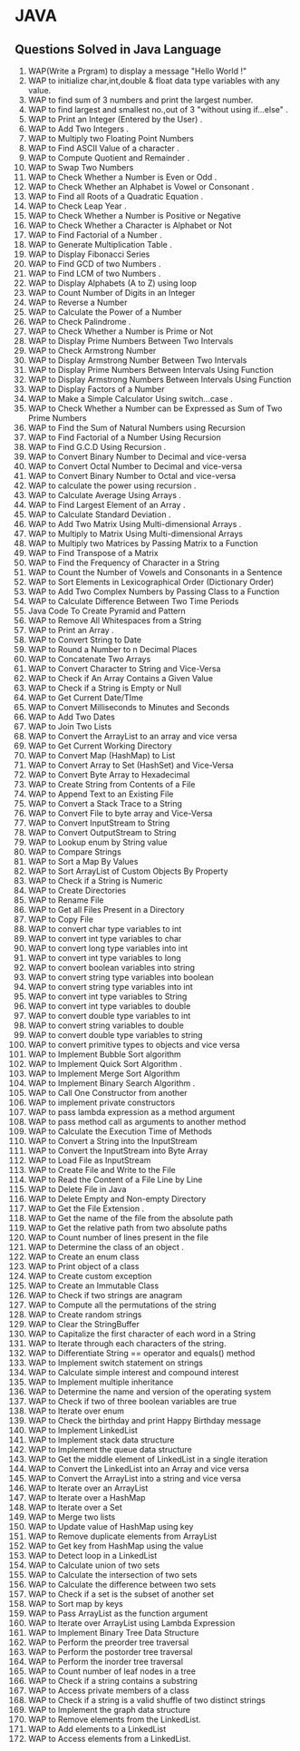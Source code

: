 # JAVA
## Questions Solved in Java Language

1.	WAP(Write a Prgram) to display a message "Hello World !" 
2.	WAP to initialize char,int,double & float data type variables with any value.
3.	WAP to find sum of 3 numbers and print the largest number.
4.	WAP to find largest and smallest no.,out of 3 "without using if...else" .
5.	WAP to Print an Integer (Entered by the User) .
6.	WAP to Add Two Integers .
7.	WAP to Multiply two Floating Point Numbers
8.	WAP to Find ASCII Value of a character .
9.	WAP to Compute Quotient and Remainder .
10.	WAP to Swap Two Numbers
11.	WAP to Check Whether a Number is Even or Odd .
12.	WAP to Check Whether an Alphabet is Vowel or Consonant .
13.	WAP to Find all Roots of a Quadratic Equation .
14.	WAP to Check Leap Year .
15.	WAP to Check Whether a Number is Positive or Negative
16.	WAP to Check Whether a Character is Alphabet or Not
17.	WAP to Find Factorial of a Number .
18.	WAP to Generate Multiplication Table .
19.	WAP to Display Fibonacci Series
20.	WAP to Find GCD of two Numbers .
21.	WAP to Find LCM of two Numbers .
22.	WAP to Display Alphabets (A to Z) using loop
23.	WAP to Count Number of Digits in an Integer
24.	WAP to Reverse a Number
25.	WAP to Calculate the Power of a Number
26.	WAP to Check Palindrome .
27.	WAP to Check Whether a Number is Prime or Not
28.	WAP to Display Prime Numbers Between Two Intervals
29.	WAP to Check Armstrong Number
30.	WAP to Display Armstrong Number Between Two Intervals
31.	WAP to Display Prime Numbers Between Intervals Using Function
32.	WAP to Display Armstrong Numbers Between Intervals Using Function
33.	WAP to Display Factors of a Number
34.	WAP to Make a Simple Calculator Using switch...case .
35.	WAP to Check Whether a Number can be Expressed as Sum of Two Prime Numbers
36.	WAP to Find the Sum of Natural Numbers using Recursion
37.	WAP to Find Factorial of a Number Using Recursion
38.	WAP to Find G.C.D Using Recursion .
39.	WAP to Convert Binary Number to Decimal and vice-versa
40.	WAP to Convert Octal Number to Decimal and vice-versa
41.	WAP to Convert Binary Number to Octal and vice-versa
42.	WAP to calculate the power using recursion .
43.	WAP to Calculate Average Using Arrays .
44.	WAP to Find Largest Element of an Array .
45.	WAP to Calculate Standard Deviation .
46.	WAP to Add Two Matrix Using Multi-dimensional Arrays .
47.	WAP to Multiply to Matrix Using Multi-dimensional Arrays
48.	WAP to Multiply two Matrices by Passing Matrix to a Function
49.	WAP to Find Transpose of a Matrix
50.	WAP to Find the Frequency of Character in a String
51.	WAP to Count the Number of Vowels and Consonants in a Sentence
52.	WAP to Sort Elements in Lexicographical Order (Dictionary Order)
53.	WAP to Add Two Complex Numbers by Passing Class to a Function
54.	WAP to Calculate Difference Between Two Time Periods
55.	Java Code To Create Pyramid and Pattern
56.	WAP to Remove All Whitespaces from a String
57.	WAP to Print an Array .
58.	WAP to Convert String to Date
59.	WAP to Round a Number to n Decimal Places
60.	WAP to Concatenate Two Arrays
61.	WAP to Convert Character to String and Vice-Versa
62.	WAP to Check if An Array Contains a Given Value
63.	WAP to Check if a String is Empty or Null
64.	WAP to Get Current Date/TIme
65.	WAP to Convert Milliseconds to Minutes and Seconds
66.	WAP to Add Two Dates
67.	WAP to Join Two Lists
68.	WAP to Convert the ArrayList to an array and vice versa
69.	WAP to Get Current Working Directory
70.	WAP to Convert Map (HashMap) to List
71.	WAP to Convert Array to Set (HashSet) and Vice-Versa
72.	WAP to Convert Byte Array to Hexadecimal
73.	WAP to Create String from Contents of a File
74.	WAP to Append Text to an Existing File
75.	WAP to Convert a Stack Trace to a String
76.	WAP to Convert File to byte array and Vice-Versa
77.	WAP to Convert InputStream to String
78.	WAP to Convert OutputStream to String
79.	WAP to Lookup enum by String value
80.	WAP to Compare Strings
81.	WAP to Sort a Map By Values
82.	WAP to Sort ArrayList of Custom Objects By Property
83.	WAP to Check if a String is Numeric
84.	WAP to Create Directories
85.	WAP to Rename File
86.	WAP to Get all Files Present in a Directory
87.	WAP to Copy File
88.	WAP to convert char type variables to int
89.	WAP to convert int type variables to char
90.	WAP to convert long type variables into int
91.	WAP to convert int type variables to long
92.	WAP to convert boolean variables into string
93.	WAP to convert string type variables into boolean
94.	WAP to convert string type variables into int
95.	WAP to convert int type variables to String
96.	WAP to convert int type variables to double
97.	WAP to convert double type variables to int
98.	WAP to convert string variables to double
99.	WAP to convert double type variables to string
100.	WAP to convert primitive types to objects and vice versa
101.	WAP to Implement Bubble Sort algorithm
102.	WAP to Implement Quick Sort Algorithm .
103.	WAP to Implement Merge Sort Algorithm
104.	WAP to Implement Binary Search Algorithm .
105.	WAP to Call One Constructor from another
106.	WAP to implement private constructors
107.	WAP to pass lambda expression as a method argument
108.	WAP to pass method call as arguments to another method
109.	WAP to Calculate the Execution Time of Methods
110.	WAP to Convert a String into the InputStream
111.	WAP to Convert the InputStream into Byte Array
112.	WAP to Load File as InputStream
113.	WAP to Create File and Write to the File
114.	WAP to Read the Content of a File Line by Line
115.	WAP to Delete File in Java
116.	WAP to Delete Empty and Non-empty Directory
117.	WAP to Get the File Extension .
118.	WAP to Get the name of the file from the absolute path
119.	WAP to Get the relative path from two absolute paths
120.	WAP to Count number of lines present in the file
121.	WAP to Determine the class of an object .
122.	WAP to Create an enum class
123.	WAP to Print object of a class
124.	WAP to Create custom exception
125.	WAP to Create an Immutable Class
126.	WAP to Check if two strings are anagram
127.	WAP to Compute all the permutations of the string
128.	WAP to Create random strings
129.	WAP to Clear the StringBuffer
130.	WAP to Capitalize the first character of each word in a String
131.	WAP to Iterate through each characters of the string.
132.	WAP to Differentiate String == operator and equals() method
133.	WAP to Implement switch statement on strings
134.	WAP to Calculate simple interest and compound interest
135.	WAP to Implement multiple inheritance
136.	WAP to Determine the name and version of the operating system
137.	WAP to Check if two of three boolean variables are true
138.	WAP to Iterate over enum
139.	WAP to Check the birthday and print Happy Birthday message
140.	WAP to Implement LinkedList
141.	WAP to Implement stack data structure
142.	WAP to Implement the queue data structure
143.	WAP to Get the middle element of LinkedList in a single iteration
144.	WAP to Convert the LinkedList into an Array and vice versa
145.	WAP to Convert the ArrayList into a string and vice versa
146.	WAP to Iterate over an ArrayList
147.	WAP to Iterate over a HashMap
148.	WAP to Iterate over a Set
149.	WAP to Merge two lists
150.	WAP to Update value of HashMap using key
151.	WAP to Remove duplicate elements from ArrayList
152.	WAP to Get key from HashMap using the value
153.	WAP to Detect loop in a LinkedList
154.	WAP to Calculate union of two sets
155.	WAP to Calculate the intersection of two sets
156.	WAP to Calculate the difference between two sets
157.	WAP to Check if a set is the subset of another set
158.	WAP to Sort map by keys
159.	WAP to Pass ArrayList as the function argument
160.	WAP to Iterate over ArrayList using Lambda Expression
161.	WAP to Implement Binary Tree Data Structure
162.	WAP to Perform the preorder tree traversal
163.	WAP to Perform the postorder tree traversal
164.	WAP to Perform the inorder tree traversal
165.	WAP to Count number of leaf nodes in a tree
166.	WAP to Check if a string contains a substring
167.	WAP to Access private members of a class
168.	WAP to Check if a string is a valid shuffle of two distinct strings
169.	WAP to Implement the graph data structure
170.	WAP to Remove elements from the LinkedList.
171.	WAP to Add elements to a LinkedList
172.	WAP to Access elements from a LinkedList.
